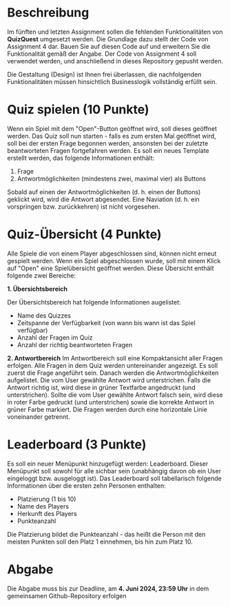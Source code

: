 # Beschreibung
Im fünften und letzten Assignment sollen die fehlenden Funktionalitäten von __QuizQuest__ umgesetzt werden. 
Die Grundlage dazu stellt der Code von Assignment 4 dar. 
Bauen Sie auf diesen Code auf und erweitern Sie die Funktionalität gemäß der Angabe.
Der Code von Assignment 4 soll verwendet werden, und anschließend in dieses Repository gepusht werden.

Die Gestaltung (Design) ist Ihnen frei überlassen, die nachfolgenden Funktionalitäten müssen hinsichtlich Businesslogik vollständig erfüllt sein. 

# Quiz spielen (10 Punkte)
Wenn ein Spiel mit dem "Open"-Button geöffnet wird, soll dieses geöffnet werden. 
Das Quiz soll nun starten - falls es zum ersten Mal geöffnet wird, soll bei der ersten Frage begonnen werden, ansonsten bei der zuletzte beantworteten Fragen fortgefahren werden. 
Es soll ein neues Template erstellt werden, das folgende Informationen enthält: 

1. Frage
2. Antwortmöglichkeiten (mindestens zwei, maximal vier) als Buttons

Sobald auf einen der Antwortmöglichkeiten (d. h. einen der Buttons) geklickt wird, wird die Antwort abgesendet. 
Eine Naviation (d. h. ein vorspringen bzw. zurückkehren) ist nicht vorgesehen. 

# Quiz-Übersicht (4 Punkte)
Alle Spiele die von einem Player abgeschlossen sind, können nicht erneut gespielt werden.
Wenn ein Spiel abgeschlossen wurde, soll mit einem Klick auf "Open" eine Spielübersicht geöffnet werden.
Diese Übersicht enthält folgende zwei Bereiche:

**1. Übersichtsbereich**

Der Übersichtsbereich hat folgende Informationen augelistet:

- Name des Quizzes
- Zeitspanne der Verfügbarkeit (von wann bis wann ist das Spiel verfügbar)
- Anzahl der Fragen im Quiz
- Anzahl der richtig beantworteten Fragen

**2. Antwortbereich**
Im Antwortbereich soll eine Kompaktansicht aller Fragen erfolgen. 
Alle Fragen in dem Quiz werden untereinander angezeigt. 
Es soll zuerst die Frage angeführt sein.
Danach werden die Antwortmöglichkeiten aufgelistet. 
Die vom User gewählte Antwort wird unterstrichen.
Falls die Antwort richtig ist, wird diese in grüner Textfarbe angedruckt (und unterstrichen).
Sollte die vom User gewählte Antwort falsch sein, wird diese in roter Farbe gedruckt (und unterstrichen) sowie die korrekte Antwort in grüner Farbe markiert.
Die Fragen werden durch eine horizontale Linie voneinander getrennt.


# Leaderboard (3 Punkte)
Es soll ein neuer Menüpunkt hinzugefügt werden: Leaderboard.
Dieser Menüpunkt soll sowohl für alle sichbar sein (unabhängig davon ob ein User eingeloggt bzw. ausgeloggt ist). 
Das Leaderboard soll tabellarisch folgende Informationen über die ersten zehn Personen enthalten:

- Platzierung (1 bis 10)
- Name des Players
- Herkunft des Players
- Punkteanzahl

Die Platzierung bildet die Punkteanzahl - das heißt die Person mit den meisten Punkten soll den Platz 1 einnehmen, bis hin zum Platz 10. 

# Abgabe
Die Abgabe muss bis zur Deadline, am **4. Juni 2024, 23:59 Uhr** in dem gemeinsamen Github-Repository erfolgen
